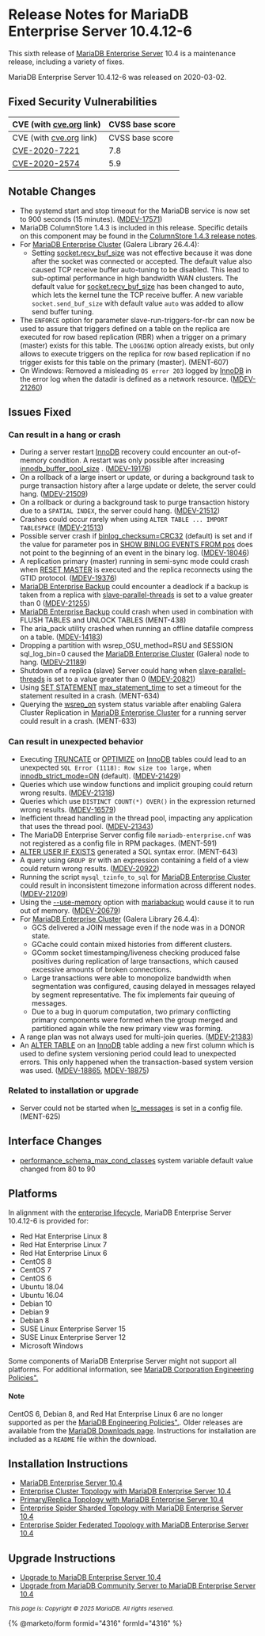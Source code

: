 # Release Notes for MariaDB Enterprise Server 10.4.12-6

This sixth release of [MariaDB Enterprise Server](https://github.com/mariadb-corporation/docs-release-notes/blob/test/en/mariadb-enterprise-server/README.md) 10.4 is a maintenance release, including a variety of fixes.

MariaDB Enterprise Server 10.4.12-6 was released on 2020-03-02.

## Fixed Security Vulnerabilities

| CVE (with [cve.org](https://github.com/mariadb-corporation/docs-release-notes/blob/test/mariadb-enterprise-server-release-notes/mariadb-enterprise-server-10-4/cve.org) link) | CVSS base score |
| ----------------------------------------------------------------------------------------------------------------------------------------------------------------------------- | --------------- |
| CVE (with [cve.org](https://github.com/mariadb-corporation/docs-release-notes/blob/test/mariadb-enterprise-server-release-notes/mariadb-enterprise-server-10-4/cve.org) link) | CVSS base score |
| [CVE-2020-7221](https://cve.mitre.org/cgi-bin/cvename.cgi?name=CVE-2020-7221)                                                                                                 | 7.8             |
| [CVE-2020-2574](https://cve.mitre.org/cgi-bin/cvename.cgi?name=CVE-2020-2574)                                                                                                 | 5.9             |

## Notable Changes

* The systemd start and stop timeout for the MariaDB service is now set to 900 seconds (15 minutes). ([MDEV-17571](https://jira.mariadb.org/browse/MDEV-17571))
* MariaDB ColumnStore 1.4.3 is included in this release. Specific details on this component may be found in the [ColumnStore 1.4.3 release notes](../../columnstore/columnstore-1-4/).
* For [MariaDB Enterprise Cluster](https://github.com/mariadb-corporation/docs-release-notes/blob/test/en/galera-cluster/README.md) (Galera Library 26.4.4):
  * Setting [socket.recv\_buf\_size](https://app.gitbook.com/s/3VYeeVGUV4AMqrA3zwy7/reference/wsrep_provider_options#socketrecv_buf_size) was not effective because it was done after the socket was connected or accepted. The default value also caused TCP receive buffer auto-tuning to be disabled. This lead to sub-optimal performance in high bandwidth WAN clusters. The default value for [socket.recv\_buf\_size](https://app.gitbook.com/s/3VYeeVGUV4AMqrA3zwy7/reference/wsrep_provider_options#socketrecv_buf_size) has been changed to auto, which lets the kernel tune the TCP receive buffer. A new variable `socket.send_buf_size` with default value `auto` was added to allow send buffer tuning.
* The `ENFORCE` option for parameter slave-run-triggers-for-rbr can now be used to assure that triggers defined on a table on the replica are executed for row based replication (RBR) when a trigger on a primary (master) exists for this table. The `LOGGING` option already exists, but only allows to execute triggers on the replica for row based replication if no trigger exists for this table on the primary (master). (MENT-607)
* On Windows: Removed a misleading `OS error 203` logged by [InnoDB](https://app.gitbook.com/s/SsmexDFPv2xG2OTyO5yV/server-usage/storage-engines/innodb) in the error log when the datadir is defined as a network resource. ([MDEV-21260](https://jira.mariadb.org/browse/MDEV-21260))

## Issues Fixed

### Can result in a hang or crash

* During a server restart [InnoDB](https://app.gitbook.com/s/SsmexDFPv2xG2OTyO5yV/server-usage/storage-engines/innodb) recovery could encounter an out-of-memory condition. A restart was only possible after increasing [innodb\_buffer\_pool\_size](https://app.gitbook.com/s/SsmexDFPv2xG2OTyO5yV/server-usage/storage-engines/innodb/innodb-system-variables#innodb_buffer_pool_size) . ([MDEV-19176](https://jira.mariadb.org/browse/MDEV-19176))
* On a rollback of a large insert or update, or during a background task to purge transaction history after a large update or delete, the server could hang. ([MDEV-21509](https://jira.mariadb.org/browse/MDEV-21509))
* On a rollback or during a background task to purge transaction history due to a `SPATIAL INDEX`, the server could hang. ([MDEV-21512](https://jira.mariadb.org/browse/MDEV-21512))
* Crashes could occur rarely when using `ALTER TABLE ... IMPORT TABLESPACE` ([MDEV-21513](https://jira.mariadb.org/browse/MDEV-21513))
* Possible server crash if [binlog\_checksum=CRC32](https://app.gitbook.com/s/SsmexDFPv2xG2OTyO5yV/ha-and-performance/standard-replication/replication-and-binary-log-system-variables) (default) is set and if the value for parameter pos in [SHOW BINLOG EVENTS FROM pos](https://app.gitbook.com/s/SsmexDFPv2xG2OTyO5yV/reference/sql-statements/administrative-sql-statements/show/show-binlog-events) does not point to the beginning of an event in the binary log. ([MDEV-18046](https://jira.mariadb.org/browse/MDEV-18046))
* A replication primary (master) running in semi-sync mode could crash when [RESET MASTER](https://app.gitbook.com/s/SsmexDFPv2xG2OTyO5yV/reference/sql-statements/administrative-sql-statements/replication-statements/reset-master) is executed and the replica reconnects using the GTID protocol. ([MDEV-19376](https://jira.mariadb.org/browse/MDEV-19376))
* [MariaDB Enterprise Backup](https://app.gitbook.com/s/SsmexDFPv2xG2OTyO5yV/server-usage/backing-up-and-restoring-databases/mariabackup) could encounter a deadlock if a backup is taken from a replica with [slave-parallel-threads](https://app.gitbook.com/s/SsmexDFPv2xG2OTyO5yV/ha-and-performance/standard-replication/replication-and-binary-log-system-variables) is set to a value greater than 0 ([MDEV-21255](https://jira.mariadb.org/browse/MDEV-21255))
* [MariaDB Enterprise Backup](https://app.gitbook.com/s/SsmexDFPv2xG2OTyO5yV/server-usage/backing-up-and-restoring-databases/mariabackup) could crash when used in combination with FLUSH TABLES and UNLOCK TABLES (MENT-438)
* The aria\_pack utility crashed when running an offline datafile compress on a table. ([MDEV-14183](https://jira.mariadb.org/browse/MDEV-14183))
* Dropping a partition with wsrep\_OSU\_method=RSU and SESSION sql\_log\_bin=0 caused the [MariaDB Enterprise Cluster](https://github.com/mariadb-corporation/docs-release-notes/blob/test/en/galera-cluster/README.md) (Galera) node to hang. ([MDEV-21189](https://jira.mariadb.org/browse/MDEV-21189))
* Shutdown of a replica (slave) Server could hang when [slave-parallel-threads](https://app.gitbook.com/s/SsmexDFPv2xG2OTyO5yV/ha-and-performance/standard-replication/replication-and-binary-log-system-variables) is set to a value greater than 0 ([MDEV-20821](https://jira.mariadb.org/browse/MDEV-20821))
* Using [SET STATEMENT](https://app.gitbook.com/s/SsmexDFPv2xG2OTyO5yV/reference/sql-statements/administrative-sql-statements/set-commands/set-statement) [max\_statement\_time](https://app.gitbook.com/s/SsmexDFPv2xG2OTyO5yV/ha-and-performance/optimization-and-tuning/system-variables/server-system-variables#max_statement_time) to set a timeout for the statement resulted in a crash. (MENT-634)
* Querying the [wsrep\_on](https://app.gitbook.com/s/3VYeeVGUV4AMqrA3zwy7/reference/galera-cluster-system-variables#wsrep_on) system status variable after enabling Galera Cluster Replication in [MariaDB Enterprise Cluster](https://github.com/mariadb-corporation/docs-release-notes/blob/test/en/galera-cluster/README.md) for a running server could result in a crash. (MENT-633)

### Can result in unexpected behavior

* Executing [TRUNCATE](https://app.gitbook.com/s/SsmexDFPv2xG2OTyO5yV/reference/sql-functions/numeric-functions/truncate) or [OPTIMIZE](https://github.com/mariadb-corporation/docs-release-notes/blob/test/mariadb-enterprise-server-release-notes/mariadb-enterprise-server-10-4/OPTIMIZE/README.md) on [InnoDB](https://app.gitbook.com/s/SsmexDFPv2xG2OTyO5yV/server-usage/storage-engines/innodb) tables could lead to an unexpected `SQL Error (1118): Row size too large,` when [innodb\_strict\_mode=ON](https://app.gitbook.com/s/SsmexDFPv2xG2OTyO5yV/server-usage/storage-engines/innodb/innodb-system-variables#innodb_strict_mode) (default). ([MDEV-21429](https://jira.mariadb.org/browse/MDEV-21429))
* Queries which use window functions and implicit grouping could return wrong results. ([MDEV-21318](https://jira.mariadb.org/browse/MDEV-21318))
* Queries which use `DISTINCT COUNT(*) OVER()` in the expression returned wrong results. ([MDEV-16579](https://jira.mariadb.org/browse/MDEV-16579))
* Inefficient thread handling in the thread pool, impacting any application that uses the thread pool. ([MDEV-21343](https://jira.mariadb.org/browse/MDEV-21343))
* The MariaDB Enterprise Server config file `mariadb-enterprise.cnf` was not registered as a config file in RPM packages. (MENT-591)
* [ALTER USER IF EXISTS](https://app.gitbook.com/s/SsmexDFPv2xG2OTyO5yV/reference/sql-statements/data-definition/alter) generated a SQL syntax error. (MENT-643)
* A query using `GROUP BY` with an expression containing a field of a view could return wrong results. ([MDEV-20922](https://jira.mariadb.org/browse/MDEV-20922))
* Running the script `mysql_tzinfo_to_sql` for [MariaDB Enterprise Cluster](https://github.com/mariadb-corporation/docs-release-notes/blob/test/en/galera-cluster/README.md) could result in inconsistent timezone information across different nodes. ([MDEV-21209](https://jira.mariadb.org/browse/MDEV-21209))
* Using the [--use-memory](broken-reference) option with [mariabackup](https://app.gitbook.com/s/SsmexDFPv2xG2OTyO5yV/server-usage/backing-up-and-restoring-databases/mariabackup) would cause it to run out of memory. ([MDEV-20679](https://jira.mariadb.org/browse/MDEV-20679))
* For [MariaDB Enterprise Cluster](https://github.com/mariadb-corporation/docs-release-notes/blob/test/en/galera-cluster/README.md) (Galera Library 26.4.4):
  * GCS delivered a JOIN message even if the node was in a DONOR state.
  * GCache could contain mixed histories from different clusters.
  * GComm socket timestamping/liveness checking produced false positives during replication of large transactions, which caused excessive amounts of broken connections.
  * Large transactions were able to monopolize bandwidth when segmentation was configured, causing delayed in messages relayed by segment representative. The fix implements fair queuing of messages.
  * Due to a bug in quorum computation, two primary conflicting primary components were formed when the group merged and partitioned again while the new primary view was forming.
* A range plan was not always used for multi-join queries. ([MDEV-21383](https://jira.mariadb.org/browse/MDEV-21383))
* An [ALTER TABLE](https://app.gitbook.com/s/SsmexDFPv2xG2OTyO5yV/reference/sql-statements/data-definition/alter/alter-table) on an [InnoDB](https://app.gitbook.com/s/SsmexDFPv2xG2OTyO5yV/server-usage/storage-engines/innodb) table adding a new first column which is used to define system versioning period could lead to unexpected errors. This only happened when the transaction-based system version was used. ([MDEV-18865](https://jira.mariadb.org/browse/MDEV-18865), [MDEV-18875](https://jira.mariadb.org/browse/MDEV-18875))

### Related to installation or upgrade

* Server could not be started when [lc\_messages](https://app.gitbook.com/s/SsmexDFPv2xG2OTyO5yV/ha-and-performance/optimization-and-tuning/system-variables/server-system-variables#lc_messages) is set in a config file. (MENT-625)

## Interface Changes

* [performance\_schema\_max\_cond\_classes](https://app.gitbook.com/s/SsmexDFPv2xG2OTyO5yV/reference/sql-statements/administrative-sql-statements/system-tables/performance-schema/performance-schema-system-variables#performance_schema_max_cond_classes) system variable default value changed from 80 to 90

## Platforms

In alignment with the [enterprise lifecycle](https://app.gitbook.com/o/diTpXxF5WsbHqTReoBsS/s/aEnK0ZXmUbJzqQrTjFyb/~/changes/32/mariadb-enterprise-server-release-notes/enterprise-server-lifecycle), MariaDB Enterprise Server 10.4.12-6 is provided for:

* Red Hat Enterprise Linux 8
* Red Hat Enterprise Linux 7
* Red Hat Enterprise Linux 6
* CentOS 8
* CentOS 7
* CentOS 6
* Ubuntu 18.04
* Ubuntu 16.04
* Debian 10
* Debian 9
* Debian 8
* SUSE Linux Enterprise Server 15
* SUSE Linux Enterprise Server 12
* Microsoft Windows

Some components of MariaDB Enterprise Server might not support all platforms. For additional information, see [MariaDB Corporation Engineering Policies".](https://mariadb.com/engineering-policies)

#### Note

CentOS 6, Debian 8, and Red Hat Enterprise Linux 6 are no longer supported as per the [MariaDB Engineering Policies".](https://mariadb.com/engineering-policies). Older releases are available from the [MariaDB Downloads page](https://mariadb.com/downloads). Instructions for installation are included as a `README` file within the download.

## Installation Instructions

* [MariaDB Enterprise Server 10.4](https://app.gitbook.com/s/SsmexDFPv2xG2OTyO5yV/architecture/topologies/single-node-topologies/enterprise-server)
* [Enterprise Cluster Topology with MariaDB Enterprise Server ](https://app.gitbook.com/s/SsmexDFPv2xG2OTyO5yV/architecture/topologies/galera-cluster)[10](https://app.gitbook.com/s/0pSbu5DcMSW4KwAkUcmX/maxscale-architecture/mariadb-enterprise-spider-topologies/federated-mariadb-enterprise-spider-topology)[.4](https://app.gitbook.com/s/SsmexDFPv2xG2OTyO5yV/architecture/topologies/galera-cluster)
* [Primary/Replica Topology with MariaDB Enterprise Server 10.4](https://app.gitbook.com/s/SsmexDFPv2xG2OTyO5yV/architecture/topologies/primary-replica)
* [Enterprise Spider Sharded Topology with MariaDB Enterprise Server 10.4](https://app.gitbook.com/s/0pSbu5DcMSW4KwAkUcmX/maxscale-architecture/mariadb-enterprise-spider-topologies/sharded-mariadb-enterprise-spider-topology)
* [Enterprise Spider Federated Topology with MariaDB Enterprise Server 10.4](https://app.gitbook.com/s/0pSbu5DcMSW4KwAkUcmX/maxscale-architecture/mariadb-enterprise-spider-topologies/federated-mariadb-enterprise-spider-topology)

## Upgrade Instructions

* [Upgrade to MariaDB Enterprise Server 10.4](https://app.gitbook.com/s/SsmexDFPv2xG2OTyO5yV/server-management/install-and-upgrade-mariadb/upgrading/upgrading-from-to-specific-versions/upgrading-from-mariadb-10-4-to-mariadb-10-5)
* [Upgrade from MariaDB Community Server to MariaDB Enterprise Server 10.4](https://app.gitbook.com/s/SsmexDFPv2xG2OTyO5yV/server-management/install-and-upgrade-mariadb/upgrading/upgrading-between-major-mariadb-versions)

<sub>_This page is: Copyright © 2025 MariaDB. All rights reserved._</sub>

{% @marketo/form formid="4316" formId="4316" %}
